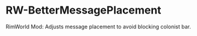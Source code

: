 # RW-BetterMessagePlacement
RimWorld Mod: Adjusts message placement to avoid blocking colonist bar.
